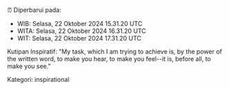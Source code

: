⏰ Diperbarui pada:
- WIB: Selasa, 22 Oktober 2024 15.31.20 UTC
- WITA: Selasa, 22 Oktober 2024 16.31.20 UTC
- WIT: Selasa, 22 Oktober 2024 17.31.20 UTC

Kutipan Inspiratif:
"My task, which I am trying to achieve is, by the power of the written word, to make you hear, to make you feel--it is, before all, to make you see."


Kategori: inspirational

